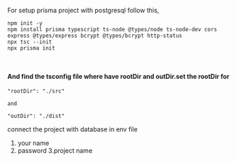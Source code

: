 For setup prisma project with postgresql follow this,

```
npm init -y
npm install prisma typescript ts-node @types/node ts-node-dev cors express @types/express bcrypt @types/bcrypt http-status
npx tsc --init
npx prisma init



```

#### And find the tsconfig file where have rootDir and outDir.set the rootDir for

```
"rootDir": "./src"

and

"outDir": "./dist"

```

connect the project with database in env file

1. your name
2. password
3.project name
